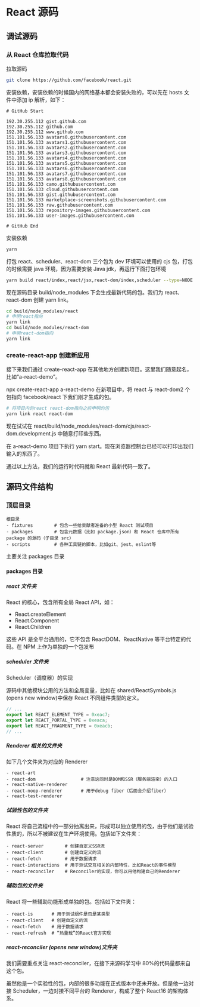 # React 源码

## 调试源码

### 从 React 仓库拉取代码

拉取源码

```bash
git clone https://github.com/facebook/react.git
```

安装依赖，安装依赖的时候国内的网络基本都会安装失败的，可以先在 hosts 文件中添加 ip 解析，如下：

```config
# GitHub Start

192.30.255.112 gist.github.com
192.30.255.112 github.com
192.30.255.112 www.github.com
151.101.56.133 avatars0.githubusercontent.com
151.101.56.133 avatars1.githubusercontent.com
151.101.56.133 avatars2.githubusercontent.com
151.101.56.133 avatars3.githubusercontent.com
151.101.56.133 avatars4.githubusercontent.com
151.101.56.133 avatars5.githubusercontent.com
151.101.56.133 avatars6.githubusercontent.com
151.101.56.133 avatars7.githubusercontent.com
151.101.56.133 avatars8.githubusercontent.com
151.101.56.133 camo.githubusercontent.com
151.101.56.133 cloud.githubusercontent.com
151.101.56.133 gist.githubusercontent.com
151.101.56.133 marketplace-screenshots.githubusercontent.com
151.101.56.133 raw.githubusercontent.com
151.101.56.133 repository-images.githubusercontent.com
151.101.56.133 user-images.githubusercontent.com

# GitHub End
```

安装依赖

```bash
yarn
```

打包 react、scheduler、react-dom 三个包为 dev 环境可以使用的 cjs 包，打包的时候需要 java 环境，因为需要安装 Java jdk，再运行下面打包环境

```bash
yarn build react/index,react/jsx,react-dom/index,scheduler --type=NODE
```

现在源码目录 build/node_modules 下会生成最新代码的包。我们为 react、react-dom 创建 yarn link。

```bash
cd build/node_modules/react
# 申明react指向
yarn link
cd build/node_modules/react-dom
# 申明react-dom指向
yarn link
```

### create-react-app 创建新应用

接下来我们通过 create-react-app 在其他地方创建新项目。这里我们随意起名，比如“a-react-demo”。

npx create-react-app a-react-demo
在新项目中，将 react 与 react-dom2 个包指向 facebook/react 下我们刚才生成的包。

```bash
# 将项目内的react react-dom指向之前申明的包
yarn link react react-dom
```

现在试试在 react/build/node_modules/react-dom/cjs/react-dom.development.js 中随意打印些东西。

在 a-react-demo 项目下执行 yarn start。现在浏览器控制台已经可以打印出我们输入的东西了。

通过以上方法，我们的运行时代码就和 React 最新代码一致了。

## 源码文件结构

### 顶层目录

```
根目录
- fixtures        # 包含一些给贡献者准备的小型 React 测试项目
- packages        # 包含元数据（比如 package.json）和 React 仓库中所有 package 的源码（子目录 src）
- scripts         # 各种工具链的脚本，比如git、jest、eslint等
```

主要关注 packages 目录

#### packages 目录

##### react 文件夹

React 的核心，包含所有全局 React API，如：

- React.createElement
- React.Component
- React.Children

这些 API 是全平台通用的，它不包含 ReactDOM、ReactNative 等平台特定的代码。在 NPM 上作为单独的一个包发布

##### scheduler 文件夹

Scheduler（调度器）的实现

源码中其他模块公用的方法和全局变量，比如在 shared/ReactSymbols.js (opens new window)中保存 React 不同组件类型的定义。

```js
// ...
export let REACT_ELEMENT_TYPE = 0xeac7;
export let REACT_PORTAL_TYPE = 0xeaca;
export let REACT_FRAGMENT_TYPE = 0xeacb;
// ...
```

##### Renderer 相关的文件夹

如下几个文件夹为对应的 Renderer

```
- react-art
- react-dom                 # 注意这同时是DOM和SSR（服务端渲染）的入口
- react-native-renderer
- react-noop-renderer       # 用于debug fiber（后面会介绍fiber）
- react-test-renderer
```

##### 试验性包的文件夹

React 将自己流程中的一部分抽离出来，形成可以独立使用的包，由于他们是试验性质的，所以不被建议在生产环境使用。包括如下文件夹：

```
- react-server        # 创建自定义SSR流
- react-client        # 创建自定义的流
- react-fetch         # 用于数据请求
- react-interactions  # 用于测试交互相关的内部特性，比如React的事件模型
- react-reconciler    # Reconciler的实现，你可以用他构建自己的Renderer
```

##### 辅助包的文件夹

React 将一些辅助功能形成单独的包。包括如下文件夹：

```
- react-is       # 用于测试组件是否是某类型
- react-client   # 创建自定义的流
- react-fetch    # 用于数据请求
- react-refresh  # “热重载”的React官方实现
```

##### react-reconciler (opens new window)文件夹

我们需要重点关注 react-reconciler，在接下来源码学习中 80%的代码量都来自这个包。

虽然他是一个实验性的包，内部的很多功能在正式版本中还未开放。但是他一边对接 Scheduler，一边对接不同平台的 Renderer，构成了整个 React16 的架构体系。

